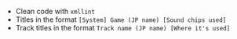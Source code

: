* Clean code with `xmllint`
* Titles in the format `[System] Game (JP name) [Sound chips used]`
* Track titles in the format `Track name (JP name) [Where it's used]`
